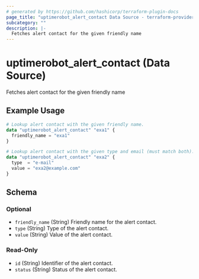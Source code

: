 ```yaml
---
# generated by https://github.com/hashicorp/terraform-plugin-docs
page_title: "uptimerobot_alert_contact Data Source - terraform-provider-uptimerobot"
subcategory: ""
description: |-
  Fetches alert contact for the given friendly name
---
```


# uptimerobot_alert_contact (Data Source)

Fetches alert contact for the given friendly name

## Example Usage

```terraform
# Lookup alert contact with the given friendly name.
data "uptimerobot_alert_contact" "exa1" {
  friendly_name = "exa1"
}

# Lookup alert contact with the given type and email (must match both).
data "uptimerobot_alert_contact" "exa2" {
  type  = "e-mail"
  value = "exa2@example.com"
}
```

<!-- schema generated by tfplugindocs -->
## Schema

### Optional

- `friendly_name` (String) Friendly name for the alert contact.
- `type` (String) Type of the alert contact.
- `value` (String) Value of the alert contact.

### Read-Only

- `id` (String) Identifier of the alert contact.
- `status` (String) Status of the alert contact.
